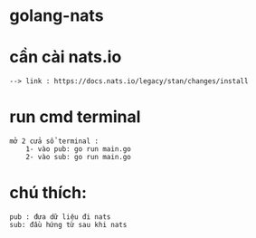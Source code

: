 # golang-nats

# cần cài nats.io
    --> link : https://docs.nats.io/legacy/stan/changes/install

# run cmd terminal
    mở 2 cửa sổ terminal :
        1- vào pub: go run main.go
        2- vào sub: go run main.go


# chú thích:
    pub : đưa dữ liệu đi nats
    sub: đầu hứng từ sau khi nats
